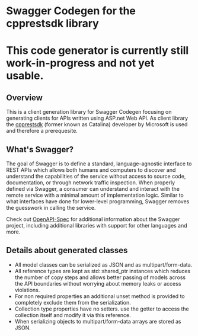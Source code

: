 # Swagger Codegen for the cpprestsdk library

# This code generator is currently still work-in-progress and not yet usable. 

## Overview
This is a client generation library for Swagger Codegen focusing on generating clients for APIs written using ASP.net Web API.
As client library the [cpprestsdk](https://github.com/Microsoft/cpprestsdk) (former known as Catalina) developer by Microsoft is used and therefore a prerequesite. 
  
## What's Swagger?
The goal of Swagger is to define a standard, language-agnostic interface to REST APIs which allows both humans and computers to discover and understand the capabilities of the service without access to source code, documentation, or through network traffic inspection. When properly defined via Swagger, a consumer can understand and interact with the remote service with a minimal amount of implementation logic. Similar to what interfaces have done for lower-level programming, Swagger removes the guesswork in calling the service.


Check out [OpenAPI-Spec](https://github.com/OAI/OpenAPI-Specification) for additional information about the Swagger project, including additional libraries with support for other languages and more. 

## Details about generated classes

* All model classes can be serialized as JSON and as multipart/form-data. 
* All reference types are kept as std::shared_ptr instances which reduces the number of copy steps and allows better passing of models across the API boundaries without worrying about memory leaks or access violations. 
* For non required properties an additional unset method is provided to completely exclude them from the serialization. 
* Collection type properties have no setters. use the getter to access the collection itself and modify it via this reference.
* When serializing objects to multipart/form-data arrays are stored as JSON. 